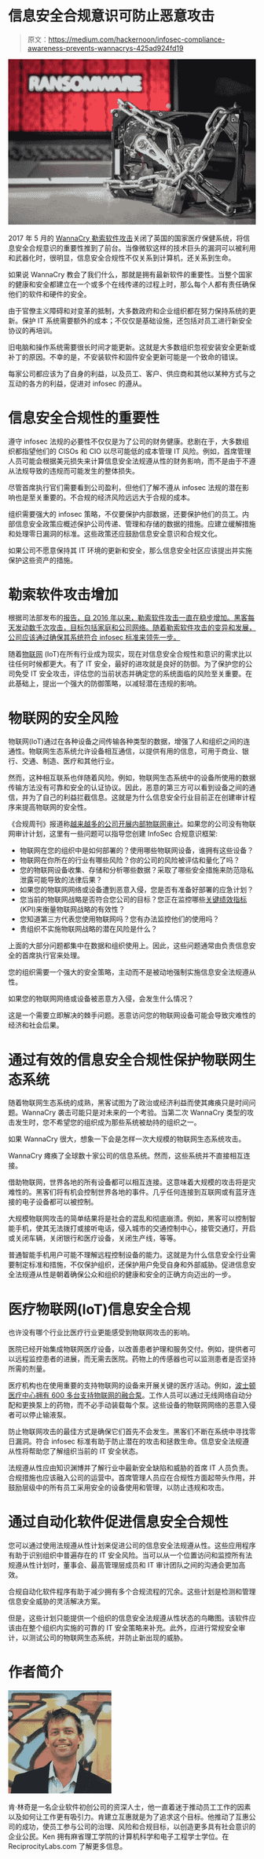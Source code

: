 # 信息安全合规意识可防止恶意攻击

> 原文：<https://medium.com/hackernoon/infosec-compliance-awareness-prevents-wannacrys-425ad924fd19>

![](img/c3190e797546e1790c939718fab454ef.png)

2017 年 5 月的 [WannaCry 勒索软件攻击](https://en.wikipedia.org/wiki/WannaCry_ransomware_attack)关闭了英国的国家医疗保健系统，将信息安全合规意识的重要性推到了前台。当像微软这样的技术巨头的漏洞可以被利用和武器化时，很明显，信息安全合规性不仅关系到计算机，还关系到生命。

如果说 WannaCry 教会了我们什么，那就是拥有最新软件的重要性。当整个国家的健康和安全都建立在一个或多个在线传递的过程上时，那么每个人都有责任确保他们的软件和硬件的安全。

由于官僚主义障碍和对变革的抵制，大多数政府和企业组织都在努力保持系统的更新。保护 IT 系统需要额外的成本；不仅仅是基础设施，还包括对员工进行新安全协议的再培训。

旧电脑和操作系统需要很长时间才能更新。这就是大多数组织忽视安装安全更新或补丁的原因。不幸的是，不安装软件和固件安全更新可能是一个致命的错误。

每家公司都应该为了自身的利益，以及员工、客户、供应商和其他以某种方式与之互动的各方的利益，促进对 infosec 的遵从。

# 信息安全合规性的重要性

遵守 infosec 法规的必要性不仅仅是为了公司的财务健康。悲剧在于，大多数组织都指望他们的 CISOs 和 CIO 以尽可能低的成本管理 IT 风险。例如，首席管理人员可能会根据美元损失来计算信息安全法规遵从性的财务影响，而不是由于不遵从法规导致的违规而可能发生的整体损失。

尽管首席执行官们需要看到公司盈利，但他们了解不遵从 infosec 法规的潜在影响也是至关重要的。不合规的经济风险远远大于合规的成本。

组织需要强大的 infosec 策略，不仅要保护内部数据，还要保护他们的员工。内部信息安全政策应概述保护公司传递、管理和存储的数据的措施。应建立缓解措施和处理零日漏洞的标准。这些政策还应鼓励信息安全意识和合规文化。

如果公司不愿意保持其 IT 环境的更新和安全，那么信息安全社区应该提出并实施保护这些资产的措施。

# 勒索软件攻击增加

根据司法部发布的[报告，自 2016 年以来，勒索软件攻击一直在稳步增加。黑客每天发动数千次攻击，目标包括家庭和公司网络。随着勒索软件攻击的变异和发展，公司应该通过确保其系统符合 infosec 标准来领先一步。](https://www.justice.gov/criminal-ccips/file/872771/download)

随着[物联网](https://en.wikipedia.org/wiki/Internet_of_things) (IoT)在所有行业成为现实，现在对信息安全合规性和意识的需求比以往任何时候都更大。有了 IT 安全，最好的进攻就是良好的防御。为了保护您的公司免受 IT 安全攻击，评估您的当前状态并确定您的系统面临的风险至关重要。在此基础上，提出一个强大的防御策略，以减轻潜在违规的影响。

# 物联网的安全风险

物联网(IoT)通过在各种设备之间传输各种类型的数据，增强了人和组织之间的连通性。物联网生态系统允许设备相互通信，以提供有用的信息，可用于商业、银行、交通、制造、医疗和其他行业。

然而，这种相互联系也伴随着风险。例如，物联网生态系统中的设备所使用的数据传输方法没有可靠和安全的认证协议。因此，恶意的第三方可以看到设备之间的通信，并为了自己的利益拦截信息。这就是为什么信息安全行业目前正在创建审计程序来提高物联网的安全性。

《合规周刊》报道称[越来越多的公司开展内部物联网审计](https://www.complianceweek.com/blogs/jose-tabuena/internet-of-things%E2%80%99-role-in-internal-audit-compliance#.WRpHKVKZMsk)。如果您的公司没有物联网审计计划，这里有一些问题可以指导您创建 InfoSec 合规意识框架:

*   物联网在您的组织中是如何部署的？使用哪些物联网设备，谁拥有这些设备？
*   物联网在你所在的行业有哪些风险？你的公司的风险被评估和量化了吗？
*   您的物联网设备收集、存储和分析哪些数据？采取了哪些安全措施来防范隐私泄露可能导致的法律后果？
*   如果您的物联网网络或设备遭到恶意入侵，您是否有准备好部署的应急计划？
*   您当前的物联网战略是否符合您公司的目标？您正在监控哪些[关键绩效指标](https://en.wikipedia.org/wiki/Performance_indicator)(KPI)来衡量物联网战略的有效性？
*   您知道第三方代表您使用物联网吗？您有办法监控他们的使用吗？
*   贵组织不实施物联网战略的潜在风险是什么？

上面的大部分问题都集中在数据和组织使用上。因此，这些问题通常由负责信息安全的首席执行官来处理。

您的组织需要一个强大的安全策略，主动而不是被动地强制实施信息安全法规遵从性。

如果您的物联网网络或设备被恶意方入侵，会发生什么情况？

这是一个需要立即解决的棘手问题。恶意访问您的物联网设备可能会导致灾难性的经济和社会后果。

# 通过有效的信息安全合规性保护物联网生态系统

随着物联网生态系统的成熟，黑客试图为了政治或经济利益而使其瘫痪只是时间问题。WannaCry 袭击可能只是对未来的一个考验。当第二次 WannaCry 类型的攻击发生时，您不希望您的组织成为那些系统被劫持的组织之一。

如果 WannaCry 很大，想象一下会是怎样一次大规模的物联网生态系统攻击。

WannaCry 瘫痪了全球数十家公司的信息系统。然而，这些系统并不直接相互连接。

借助物联网，世界各地的所有设备都可以相互连接。这意味着大规模的攻击将是灾难性的。黑客们将有机会控制世界各地的事件。几乎任何连接到互联网或有蓝牙连接的电子设备都可以被控制。

大规模物联网攻击的简单结果将是社会的混乱和彻底崩溃。例如，黑客可以控制智能手机，使其无法拨打或接听电话，侵入城市的交通控制中心，接管交通灯，开启或关闭车辆，关闭银行和医疗设备，关闭生产线，等等。

普通智能手机用户可能不理解远程控制设备的能力。这就是为什么信息安全行业需要制定标准和措施，不仅保护组织，还保护用户免受自身和外部威胁。促进信息安全法规遵从性是朝着确保公众和组织的健康和安全的正确方向迈出的一步。

# 医疗物联网(IoT)信息安全合规

也许没有哪个行业比医疗行业更能感受到物联网攻击的影响。

医院已经开始集成物联网医疗设备，以改善患者护理和服务交付。例如，提供者可以远程监控患者的进展，而无需去医院。药物上的传感器也可以监测患者是否坚持所需的剂量。

医疗机构也在使用重要的支持物联网的设备来开展关键的医疗活动。例如，[波士顿医疗中心拥有 600 多台支持物联网的融合泵](https://internetofthingsagenda.techtarget.com/feature/Internet-of-Things-in-healthcare-keeps-patients-healthy-safe)。工作人员可以通过无线网络自动分配和更换泵上的药物，而不必手动装载每个泵。这些设备的物联网网络的恶意入侵者可以停止输液泵。

防止物联网攻击的最佳方式是确保它们首先不会发生。黑客们不断在系统中寻找零日漏洞。符合 infosec 标准有助于防止潜在的攻击和拯救生命。信息安全法规遵从性将帮助您了解组织当前的 IT 安全状态。

法规遵从性应由知识渊博并了解行业中最新安全缺陷和威胁的首席 IT 人员负责。合规措施也应该融入公司的运营中。首席管理人员应在合规性方面起带头作用，并鼓励层级中的所有员工采用安全的设备使用和管理，以防止违规和攻击。

# 通过自动化软件促进信息安全合规性

您可以通过使用法规遵从性计划来促进公司的信息安全法规遵从性。这些应用程序有助于识别组织中普遍存在的 IT 安全风险。当可以从一个位置访问和监控所有法规遵从性计划时，董事会、最高管理层成员和 IT 审计团队之间的沟通会更加高效。

合规自动化软件程序有助于减少拥有多个合规流程的冗余。这些计划是检测和管理信息安全威胁的灵活解决方案。

但是，这些计划只能提供一个组织的信息安全法规遵从性状态的鸟瞰图。该软件应该由在整个组织内实施的可靠的 IT 安全策略来补充。此外，应进行常规安全审计，以测试公司的物联网生态系统，并防止新出现的威胁。

# 作者简介

![](img/2eeee6900244168b1188021ea06c09e4.png)

肯·林奇是一名企业软件初创公司的资深人士，他一直着迷于推动员工工作的因素以及如何让工作更有吸引力。肯建立互惠就是为了追求这个目标。他推动了互惠公司的成功，使员工参与公司的治理、风险和合规目标，以创造更多具有社会意识的企业公民。Ken 拥有麻省理工学院的计算机科学和电子工程学士学位。在 ReciprocityLabs.com 了解更多信息。